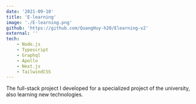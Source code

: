 ```yaml
---
date: '2021-09-10'
title: 'E-learning'
image: './E-learning.png'
github: 'https://github.com/QuangHuy-h20/Elearning-v2'
external: ''
tech:
    - Node.js
    - Typescript
    - Graphql
    - Apollo
    - Next.js
    - TailwindCSS
---
```


The full-stack project I developed for a specialized project of the university, also learning new technologies.